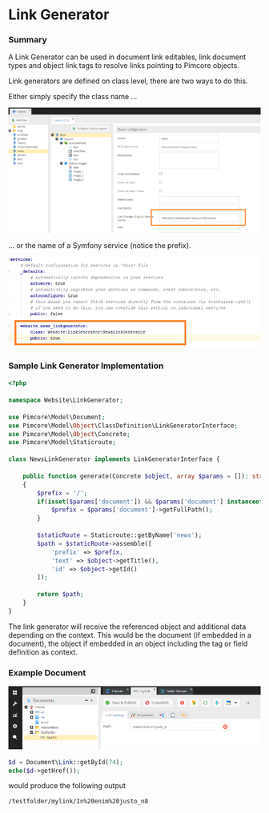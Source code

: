 # Link Generator

### Summary

A Link Generator can be used in document link editables, link document types and object link tags to resolve links pointing to Pimcore objects.

Link generators are defined on class level, there are two ways to do this. 

Either simply specify the class name ...

![Link Generator Setup1](../../../img/linkgenerator1.png)

... or the name of a Symfony service (notice the prefix).

![Link Generator Setup2](../../../img/linkgenerator2.png)

### Sample Link Generator Implementation

```php
<?php

namespace Website\LinkGenerator;

use Pimcore\Model\Document;
use Pimcore\Model\Object\ClassDefinition\LinkGeneratorInterface;
use Pimcore\Model\Object\Concrete;
use Pimcore\Model\Staticroute;

class NewsLinkGenerator implements LinkGeneratorInterface {

    public function generate(Concrete $object, array $params = []): string
    {
        $prefix = '/';
        if(isset($params['document']) && $params['document'] instanceof Document) {
            $prefix = $params['document']->getFullPath();
        }

        $staticRoute = Staticroute::getByName('news');
        $path = $staticRoute->assemble([
            'prefix' => $prefix,
            'text' => $object->getTitle(),
            'id' => $object->getId()
        ]);

        return $path;
    }
}

```

The link generator will receive the referenced object and additional data depending on the context.
 This would be the document (if embedded in a document), the object if embedded in an object including the tag or field definition as context.
 
### Example Document

 ![Link Generator Document](../../../img/linkgenerator3.png)
 
 ```php
 $d = Document\Link::getById(74);
 echo($d->getHref());
 ```

 would produce the following output
 
 ```
 /testfolder/mylink/In%20enim%20justo_n8
 ```
 
 
 
 
 
